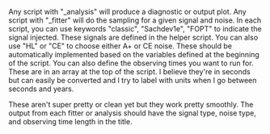 Any script with "_analysis" will produce a diagnostic or output plot. 
Any script with "_fitter" will do the sampling for a given signal and noise. 
In each script, you can use keywords "classic", "Sachdev1e", "FOPT" to indicate the signal injected. These signals are defined in the helper script. 
You can also use "HL" or "CE" to choose either A+ or CE noise. These should be automatically implemented based on the variables defined at the beginning of the script. 
You can also define the observing times you want to run for. These are in an array at the top of the script. I believe they're in seconds but can easily be converted and I try to label with units when I go between seconds and years. 

These aren't super pretty or clean yet but they work pretty smoothly. 
The output from each fitter or analysis should have the signal type, noise type, and observing time length in the title. 
